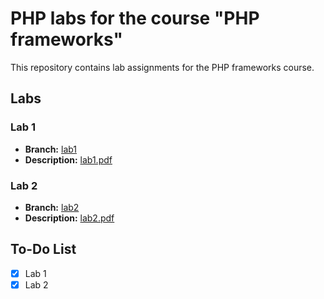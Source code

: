 # PHP labs for the course "PHP frameworks"

This repository contains lab assignments for the PHP frameworks course.

## Labs

### Lab 1
- **Branch:** [lab1](https://github.com/AndriiBabushko/MobileLabsRN2025/tree/lab1)
- **Description:** [lab1.pdf](lab1.pdf)

### Lab 2
- **Branch:** [lab2](https://github.com/AndriiBabushko/MobileLabsRN2025/tree/lab2)
- **Description:** [lab2.pdf](lab2.pdf)

## To-Do List
- [x] Lab 1
- [x] Lab 2